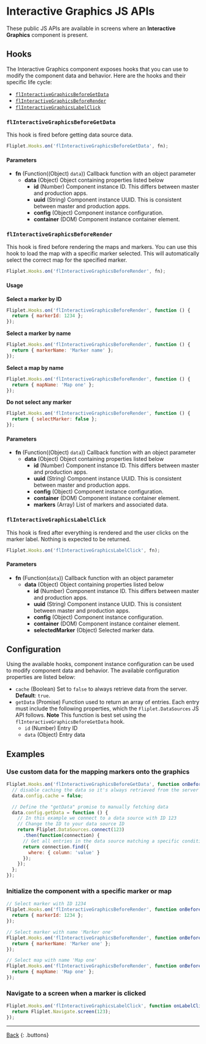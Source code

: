 # Interactive Graphics JS APIs

These public JS APIs are available in screens where an **Interactive Graphics** component is present.

## Hooks

The Interactive Graphics component exposes hooks that you can use to modify the component data and behavior. Here are the hooks and their specific life cycle:

- [`flInteractiveGraphicsBeforeGetData`](#flinteractivegraphicsbeforegetdata)
- [`flInteractiveGraphicsBeforeRender`](#flinteractivegraphicsbeforerender)
- [`flInteractiveGraphicsLabelClick`](#flinteractivegraphicslabelclick)

### `flInteractiveGraphicsBeforeGetData`

This hook is fired before getting data source data.

```js
Fliplet.Hooks.on('flInteractiveGraphicsBeforeGetData', fn);
```

#### Parameters

- **fn** (Function((Object) `data`)) Callback function with an object parameter
  - **data** (Object) Object containing properties listed below
    - **id** (Number) Component instance ID. This differs between master and production apps.
    - **uuid** (String) Component instance UUID. This is consistent between master and production apps.
    - **config** (Object) Component instance configuration.
    - **container** (DOM) Component instance container element.

### `flInteractiveGraphicsBeforeRender`

This hook is fired before rendering the maps and markers. You can use this hook to load the map with a specific marker selected. This will automatically select the correct map for the specified marker.

```js
Fliplet.Hooks.on('flInteractiveGraphicsBeforeRender', fn);
```

#### Usage

**Select a marker by ID**

```js
Fliplet.Hooks.on('flInteractiveGraphicsBeforeRender', function () {
  return { markerId: 1234 };
});
```

**Select a marker by name**

```js
Fliplet.Hooks.on('flInteractiveGraphicsBeforeRender', function () {
  return { markerName: 'Marker name' };
});
```

**Select a map by name**

```js
Fliplet.Hooks.on('flInteractiveGraphicsBeforeRender', function () {
  return { mapName: 'Map one' };
});
```

**Do not select any marker**

```js
Fliplet.Hooks.on('flInteractiveGraphicsBeforeRender', function () {
  return { selectMarker: false };
});
```

#### Parameters

- **fn** (Function((Object) `data`)) Callback function with an object parameter
  - **data** (Object) Object containing properties listed below
    - **id** (Number) Component instance ID. This differs between master and production apps.
    - **uuid** (String) Component instance UUID. This is consistent between master and production apps.
    - **config** (Object) Component instance configuration.
    - **container** (DOM) Component instance container element.
    - **markers** (Array) List of markers and associated data.

### `flInteractiveGraphicsLabelClick`

This hook is fired after everything is rendered and the user clicks on the marker label. Nothing is expected to be returned.

```js
Fliplet.Hooks.on('flInteractiveGraphicsLabelClick', fn);
```

#### Parameters

- **fn** (Function(`data`)) Callback function with an object parameter
  - **data** (Object) Object containing properties listed below
    - **id** (Number) Component instance ID. This differs between master and production apps.
    - **uuid** (String) Component instance UUID. This is consistent between master and production apps.
    - **config** (Object) Component instance configuration.
    - **container** (DOM) Component instance container element.
    - **selectedMarker** (Object) Selected marker data.

## Configuration

Using the available hooks, component instance configuration can be used to modify component data and behavior. The available configuration properties are listed below:

- `cache` (Boolean) Set to `false` to always retrieve data from the server. **Default**: `true`.
- `getData` (Promise) Function used to return an array of entries. Each entry must include the following properties, which the `Fliplet.DataSources` JS API follows. **Note** This function is best set using the `flInteractiveGraphicsBeforeGetData` hook.
  - `id` (Number) Entry ID
  - `data` (Object) Entry data

## Examples

### Use custom data for the mapping markers onto the graphics

```js
Fliplet.Hooks.on('flInteractiveGraphicsBeforeGetData', function onBeforeGetData(data) {
  // disable caching the data so it's always retrieved from the server
  data.config.cache = false;

  // Define the "getData" promise to manually fetching data
  data.config.getData = function () {
    // In this example we connect to a data source with ID 123
    // Change the ID to your data source ID
    return Fliplet.DataSources.connect(123)
      .then(function(connection) {
      // Get all entries in the data source matching a specific condition
      return connection.find({
        where: { column: 'value' }
      });
    });
  };
});
```

### Initialize the component with a specific marker or map

```js
// Select marker with ID 1234
Fliplet.Hooks.on('flInteractiveGraphicsBeforeRender', function onBeforeRender(data) {
  return { markerId: 1234 };
});

// Select marker with name 'Marker one'
Fliplet.Hooks.on('flInteractiveGraphicsBeforeRender', function onBeforeRender(data) {
  return { markerName: 'Marker one' };
});

// Select map with name 'Map one'
Fliplet.Hooks.on('flInteractiveGraphicsBeforeRender', function onBeforeRender(data) {
  return { mapName: 'Map one' };
});
```

### Navigate to a screen when a marker is clicked

```js
Fliplet.Hooks.on('flInteractiveGraphicsLabelClick', function onLabelClick(data) {
  return Fliplet.Navigate.screen(123);
});
```

---

[Back](../../API-Documentation.md)
{: .buttons}